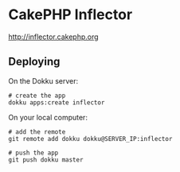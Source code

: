 # CakePHP Inflector

http://inflector.cakephp.org

## Deploying

On the Dokku server:

```shell
# create the app
dokku apps:create inflector
```

On your local computer:

```shell
# add the remote
git remote add dokku dokku@SERVER_IP:inflector

# push the app
git push dokku master
```
